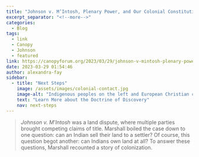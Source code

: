 ```yaml
---
title: "Johnson v. M’Intosh, Plenary Power, and Our Colonial Constitution"
excerpt_separator: "<!--more-->"
categories:
  - Blog
tags:
  - link
  - Canopy
  - Johnson
  - featured
link: https://canopyforum.org/2023/03/29/johnson-v-mintosh-plenary-power-and-our-colonial-constitution/
date: 2023-03-29 01:54:46
author: alexandra-fay
sidebar:
  - title: "Next Steps"
    image: /assets/images/colonial-contact.jpg
    image-alt: "Indigenous peoples on the left and European Christian colonizers on the right planting a cross. In the middle is Mother Earth."
    text: "Learn More about the Doctrine of Discovery"
    nav: next-steps 
---
```

> *Johnson v. M'Intosh* was a land dispute, where multiple parties brought competing claims of title. Marshall boiled the case down to one question: can an Indian sell their land to a settler? Of course, this question begot another: can Indians own land at all? To answer these questions, Marshall recounted a story of colonization.